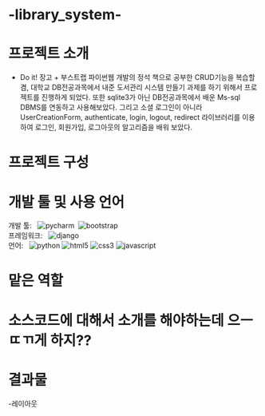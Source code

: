 # -library_system-

# 프로젝트 소개

- Do it! 장고 + 부스트랩 파이썬웹 개발의 정석 책으로 공부한 CRUD기능을 복습할 겸, 대학교 DB전공과목에서 내준 도서관리 시스템 만들기 과제를 하기 위해서 프로젝트를 진행하게 되었다. 또한 sqlite3가 아닌 DB전공과목에서 배운 Ms-sql DBMS를 연동하고 사용해보았다. 그리고 소셜 로그인이 아니라 UserCreationForm, authenticate, login, logout, redirect 라이브러리를 이용하여 로그인, 회원가입, 로그아웃의 알고리즘을 배워 보았다. 


# 프로젝트 구성




# 개발 툴 및 사용 언어
개발 툴: &nbsp; <img alt="pycharm" src ="https://img.shields.io/badge/pycharm-000000.svg?&style=for-the-badge&logo=pycharm&logoColor=whithe"/>&nbsp; <img alt="bootstrap" src ="https://img.shields.io/badge/bootstrap-7952B3.svg?&style=for-the-badge&logo=bootstrap&logoColor=whithe"/><br/>
프레임워크: &nbsp; <img alt="django" src ="https://img.shields.io/badge/django-092E20.svg?&style=for-the-badge&logo=django&logoColor=black"/><br/>
언어: &nbsp; <img alt="python" src ="https://img.shields.io/badge/python-3776AB.svg?&style=for-the-badge&logo=python&logoColor=black"/>&nbsp;<img alt="html5" src ="https://img.shields.io/badge/html5-E34F26.svg?&style=for-the-badge&logo=html5&logoColor=black"/>&nbsp;<img alt="css3" src ="https://img.shields.io/badge/css3-1572B6.svg?&style=for-the-badge&logo=css3&logoColor=black"/>&nbsp;<img alt="javascript" src ="https://img.shields.io/badge/javascript-F7DF1E.svg?&style=for-the-badge&logo=css3&logoColor=black"/>



# 맡은 역할


# 소스코드에 대해서 소개를 해야하는데 으ㅡㄸㄲ게 하지??

# 결과물 

-레이아웃<br/>


